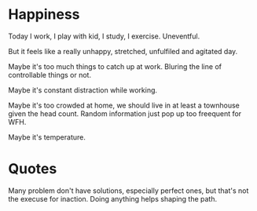 # Happiness
Today I work, I play with kid, I study, I exercise. Uneventful.

But it feels like a really unhappy, stretched, unfulfiled and agitated day.

Maybe it's too much things to catch up at work. Bluring the line of controllable things or not.

Maybe it's constant distraction while working.

Maybe it's too crowded at home, we should live in at least a townhouse given the head count. Random information just pop up too freequent for WFH.

Maybe it's temperature.

# Quotes
Many problem don't have solutions, especially perfect ones, but that's not the execuse for inaction. Doing anything helps shaping the path.
